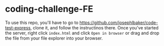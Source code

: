 # coding-challenge-FE

To use this repo, you'll have to go to https://github.com/josephlbaker/code-test-express, clone it, and follow the instructinos there.
Once you've started the server, right click `index.html` and click `Open in browser` or drag and drop the file from your file explorer into your browser.
